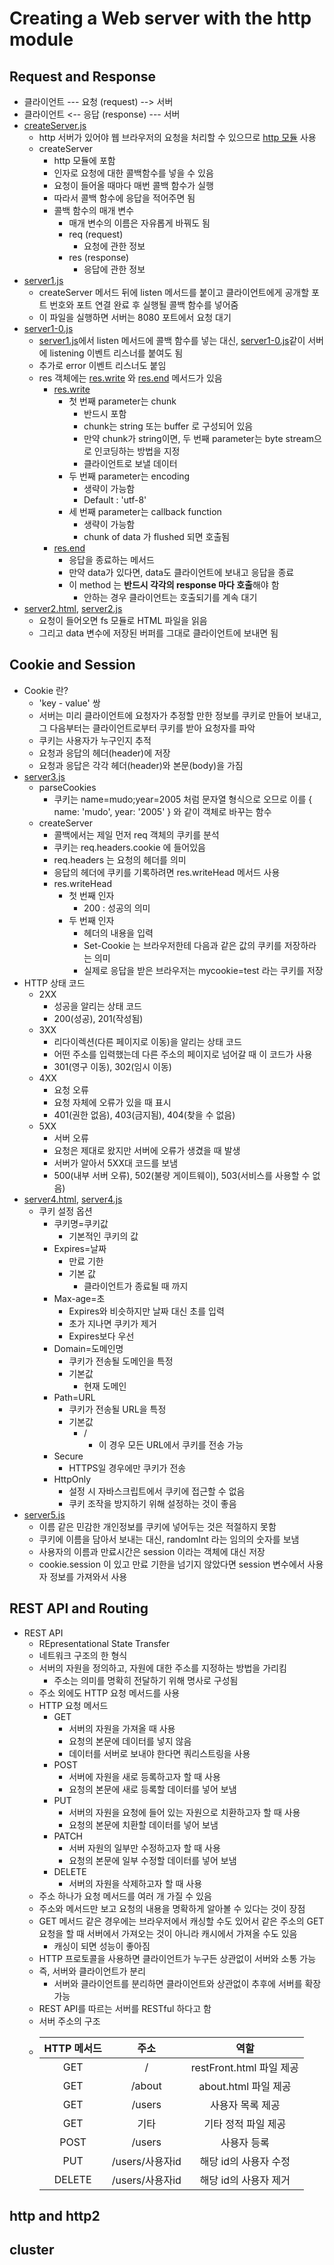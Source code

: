 # Creating a Web server with the http module

## Request and Response
- 클라이언트 --- 요청 (request)  --> 서버
- 클라이언트 <-- 응답 (response) --- 서버
- [createServer.js](./4.1/createServer.js)
  - http 서버가 있어야 웹 브라우저의 요청을 처리할 수 있으므로 [http 모듈](https://nodejs.org/api/http.html) 사용
  - createServer
    - http 모듈에 포함
    - 인자로 요청에 대한 콜백함수를 넣을 수 있음
    - 요청이 들어올 때마다 매번 콜백 함수가 실행
    - 따라서 콜백 함수에 응답을 적어주면 됨
    - 콜백 함수의 매개 변수
      - 매개 변수의 이름은 자유롭게 바꿔도 됨
      - req (request)
        - 요청에 관한 정보
      - res (response)
        - 응답에 관한 정보
- [server1.js](./4.1/server1.js)
  - createServer 메서드 뒤에 listen 메서드를 붙이고 클라이언트에게 공개할 포트 번호와 포트 연결 완료 후 실행될 콜백 함수를 넣어줌
  - 이 파일을 실행하면 서버는 8080 포트에서 요청 대기
- [server1-0.js](./4.1/server1-0.js)
  - [server1.js](./4.1/server1.js)에서 listen 메서드에 콜백 함수를 넣는 대신, [server1-0.js](./4.1/server1-0.js)같이 서버에 listening 이벤트 리스너를 붙여도 됨
  - 추가로 error 이벤트 리스너도 붙임
  - res 객체에는 [res.write](https://nodejs.org/api/http.html#http_response_write_chunk_encoding_callback) 와 [res.end](https://nodejs.org/api/http.html#http_response_end_data_encoding_callback) 메서드가 있음
    - [res.write](https://nodejs.org/api/http.html#http_response_write_chunk_encoding_callback)
      - 첫 번째 parameter는 chunk
        - 반드시 포함
        - chunk는 string 또는 buffer 로 구성되어 있음
        - 만약 chunk가 string이면, 두 번째 parameter는 byte stream으로 인코딩하는 방법을 지정
        - 클라이언트로 보낼 데이터
      - 두 번째 parameter는 encoding
        - 생략이 가능함
        - Default : 'utf-8'
      - 세 번째 parameter는 callback function
        - 생략이 가능함
        - chunk of data 가 flushed 되면 호출됨
    - [res.end](https://nodejs.org/api/http.html#http_response_end_data_encoding_callback)
      - 응답을 종료하는 메서드
      - 만약 data가 있다면, data도 클라이언트에 보내고 응답을 종료
      - 이 method 는 **반드시 각각의 response 마다 호출**해야 함
        - 안하는 경우 클라이언트는 호출되기를 계속 대기
- [server2.html](./4.1/server2.html), [server2.js](./4.1/server2.js)
  - 요청이 들어오면 fs 모듈로 HTML 파일을 읽음
  - 그리고 data 변수에 저장된 버퍼를 그대로 클라이언트에 보내면 됨

## Cookie and Session
- Cookie 란?
  - 'key - value' 쌍
  - 서버는 미리 클라이언트에 요청자가 추정할 만한 정보를 쿠키로 만들어 보내고, 그 다음부터는 클라이언트로부터 쿠키를 받아 요청자를 파악
  - 쿠키는 사용자가 누구인지 추적
  - 요청과 응답의 헤더(header)에 저장
  - 요청과 응답은 각각 헤더(header)와 본문(body)을 가짐
- [server3.js](./4.2/server3.js)
  - parseCookies
    - 쿠키는 name=mudo;year=2005 처럼 문자열 형식으로 오므로 이를 { name: 'mudo', year: '2005' } 와 같이 객체로 바꾸는 함수
  - createServer
    - 콜백에서는 제일 먼저 req 객체의 쿠키를 분석
    - 쿠키는 req.headers.cookie 에 들어있음
    - req.headers 는 요청의 헤더를 의미
    - 응답의 헤더에 쿠키를 기록하려면 res.writeHead 메서드 사용
    - res.writeHead
      - 첫 번째 인자
        - 200 : 성공의 의미
      - 두 번째 인자
        - 헤더의 내용을 입력
        - Set-Cookie 는 브라우저한테 다음과 같은 값의 쿠키를 저장하라는 의미
        - 실제로 응답을 받은 브라우저는 mycookie=test 라는 쿠키를 저장
- HTTP 상태 코드
  - 2XX
    - 성공을 알리는 상태 코드
    - 200(성공), 201(작성됨)
  - 3XX
    - 리다이렉션(다른 페이지로 이동)을 알리는 상태 코드
    - 어떤 주소를 입력했는데 다른 주소의 페이지로 넘어갈 때 이 코드가 사용
    - 301(영구 이동), 302(임시 이동)
  - 4XX
    - 요청 오류
    - 요청 자체에 오류가 있을 때 표시
    - 401(권한 없음), 403(금지됨), 404(찾을 수 없음)
  - 5XX
    - 서버 오류
    - 요청은 제대로 왔지만 서버에 오류가 생겼을 때 발생
    - 서버가 알아서 5XX대 코드를 보냄
    - 500(내부 서버 오류), 502(불량 게이트웨이), 503(서비스를 사용할 수 없음)
- [server4.html](./4.2/server4.html), [server4.js](./4.2/server4.js)
  - 쿠키 설정 옵션
    - 쿠키명=쿠키값
      - 기본적인 쿠키의 값
    - Expires=날짜
      - 만료 기한
      - 기본 값
        - 클라이언트가 종료될 때 까지
    - Max-age=초
      - Expires와 비슷하지만 날짜 대신 초를 입력
      - 초가 지나면 쿠키가 제거
      - Expires보다 우선
    - Domain=도메인명
      - 쿠키가 전송될 도메인을 특정
      - 기본값
        - 현재 도메인
    - Path=URL
      - 쿠키가 전송될 URL을 특정
      - 기본값
        - /
          - 이 경우 모든 URL에서 쿠키를 전송 가능
    - Secure
      - HTTPS일 경우에만 쿠키가 전송
    - HttpOnly
      - 설정 시 자바스크립트에서 쿠키에 접근할 수 없음
      - 쿠키 조작을 방지하기 위해 설정하는 것이 좋음
- [server5.js](./4.2/server5.js)
  - 이름 같은 민감한 개인정보를 쿠키에 넣어두는 것은 적절하지 못함
  - 쿠키에 이름을 담아서 보내는 대신, randomInt 라는 임의의 숫자를 보냄
  - 사용자의 이름과 만료시간은 session 이라는 객체에 대신 저장
  - cookie.session 이 있고 만료 기한을 넘기지 않았다면 session 변수에서 사용자 정보를 가져와서 사용

## REST API and Routing
- REST API
  - REpresentational State Transfer
  - 네트워크 구조의 한 형식
  - 서버의 자원을 정의하고, 자원에 대한 주소를 지정하는 방법을 가리킴
    - 주소는 의미를 명확히 전달하기 위해 명사로 구성됨
  - 주소 외에도 HTTP 요청 메서드를 사용
  - HTTP 요청 메서드
    - GET
      - 서버의 자원을 가져올 때 사용
      - 요청의 본문에 데이터를 넣지 않음
      - 데이터를 서버로 보내야 한다면 쿼리스트링을 사용
    - POST
      - 서버에 자원을 새로 등록하고자 할 때 사용
      - 요청의 본문에 새로 등록할 데이터를 넣어 보냄
    - PUT
      - 서버의 자원을 요청에 들어 있는 자원으로 치환하고자 할 때 사용
      - 요청의 본문에 치환할 데이터를 넣어 보냄
    - PATCH
      - 서버 자원의 일부만 수정하고자 할 때 사용
      - 요청의 본문에 일부 수정할 데이터를 넣어 보냄
    - DELETE
      - 서버의 자원을 삭제하고자 할 때 사용
  - 주소 하나가 요청 메서드를 여러 개 가질 수 있음
  - 주소와 메서드만 보고 요청의 내용을 명확하게 알아볼 수 있다는 것이 장점
  - GET 메서드 같은 경우에는 브라우저에서 캐싱할 수도 있어서 같은 주소의 GET 요청을 할 때 서버에서 가져오는 것이 아니라 캐시에서 가져올 수도 있음
    - 캐싱이 되면 성능이 좋아짐
  - HTTP 프로토콜을 사용하면 클라이언트가 누구든 상관없이 서버와 소통 가능
  - 즉, 서버와 클라이언트가 분리
    - 서버와 클라이언트를 분리하면 클라이언트와 상관없이 추후에 서버를 확장 가능
  - REST API를 따르는 서버를 RESTful 하다고 함
  - 서버 주소의 구조
  - | HTTP 메서드 | 주소            | 역할                     |
    |:-----------:|:---------------:|:------------------------:|
    | GET 	      | /  	            | restFront.html 파일 제공 |
    | GET  	      | /about  	      | about.html 파일 제공  	 |
    | GET  	      | /users  	      | 사용자 목록 제공  	     |
    | GET  	      | 기타  	        | 기타 정적 파일 제공  	   |
    | POST        | /users  	      | 사용자 등록  	           |
    | PUT  	      | /users/사용자id | 해당 id의 사용자 수정  	 |
    | DELETE      | /users/사용자id | 해당 id의 사용자 제거  	 |

## http and http2
## cluster
